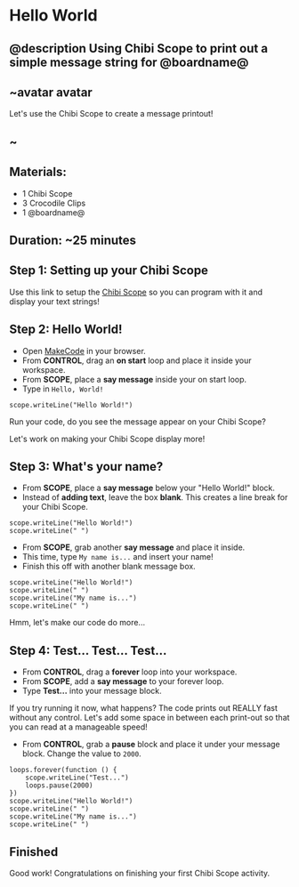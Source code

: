 # Hello World 
## @description Using Chibi Scope to print out a simple message string for @boardname@ 

## ~avatar avatar 
Let's use the Chibi Scope to create a message printout! 
## ~

## Materials: 
* 1 Chibi Scope 
* 3 Crocodile Clips 
* 1 @boardname@ 

## Duration: ~25 minutes 

## Step 1: Setting up your Chibi Scope

Use this link to setup the [Chibi Scope](/scope-setup) so you can program with it and display your text strings!

## Step 2: Hello World!  

* Open [MakeCode](@homeurl@) in your browser.
* From **CONTROL**, drag an **on start** loop and place it inside your workspace. 
* From **SCOPE**, place a **say message** inside your on start loop. 
* Type in `Hello, World!` 

```blocks
scope.writeLine("Hello World!")
```
Run your code, do you see the message appear on your Chibi Scope? 

Let's work on making your Chibi Scope display more! 

## Step 3: What's your name?

* From **SCOPE**, place a **say message** below your "Hello World!" block. 
* Instead of **adding text**, leave the box **blank**. This creates a line break for your Chibi Scope. 

```blocks
scope.writeLine("Hello World!")
scope.writeLine(" ")
``` 

* From **SCOPE**, grab another **say message** and place it inside. 
* This time, type `My name is...` and insert your name! 
* Finish this off with another blank message box. 

```blocks 
scope.writeLine("Hello World!")
scope.writeLine(" ")
scope.writeLine("My name is...")
scope.writeLine(" ")
``` 

Hmm, let's make our code do more...

## Step 4: Test... Test... Test...

* From **CONTROL**, drag a **forever** loop into your workspace. 
* From **SCOPE**, add a **say message** to your forever loop. 
* Type **Test...** into your message block. 

If you try running it now, what happens? The code prints out REALLY fast without any control. Let's add some space in between each print-out so that you can read at a manageable speed! 

* From **CONTROL**, grab a **pause** block and place it under your message block. Change the value to ``2000``. 

```blocks 
loops.forever(function () {
    scope.writeLine("Test...")
    loops.pause(2000)
})
scope.writeLine("Hello World!")
scope.writeLine(" ")
scope.writeLine("My name is...")
scope.writeLine(" ")
``` 

## Finished

Good work! Congratulations on finishing your first Chibi Scope activity. 
